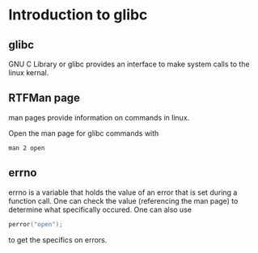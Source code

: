 # Introduction to glibc

## glibc

GNU C Library or glibc provides an interface to make system calls to the linux kernal.

## RTFMan page

man pages provide information on commands in linux.

Open the man page for glibc commands with
```console
man 2 open
```

## errno

errno is a variable that holds the value of an error that is set during a function call. One can check the value (referencing the man page) to determine what specifically occured. One can also use

```c
perror("open");
```

to get the specifics on errors.
